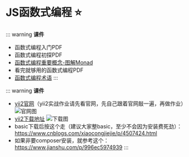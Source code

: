 # JS函数式编程 :star:

::: warning
**课件**
* 函数式编程入门PDF
* 函数式编程初探PDF
* [函数式编程重要概念-图解Monad](http://www.ruanyifeng.com/blog/2015/07/monad.html)
* 看完就够用的函数式编程PDF
* [函数式编程术语](https://github.com/shfshanyue/fp-jargon-zh)
:::

::: warning
**课件**
* [yii2官网](https://www.yiiframework.com/doc/guide/2.0/zh-cn/start-prerequisites)（yii2实战作业请先看官网，先自己跟着官网敲一遍，再做作业）
![官网图](/img/yiiHome.png)
* [yii2下载地址](https://www.yiiframework.com/download)
![下载图](/img/yiiDownload.png)
* basic下载后按这个走（建议大家整basic，至少不会因为安装费死劲）：https://www.cnblogs.com/xiaocongjiejie/p/4507424.html  
* 如果非要composer安装，就参考这个：https://www.jianshu.com/p/996ec5974939
:::